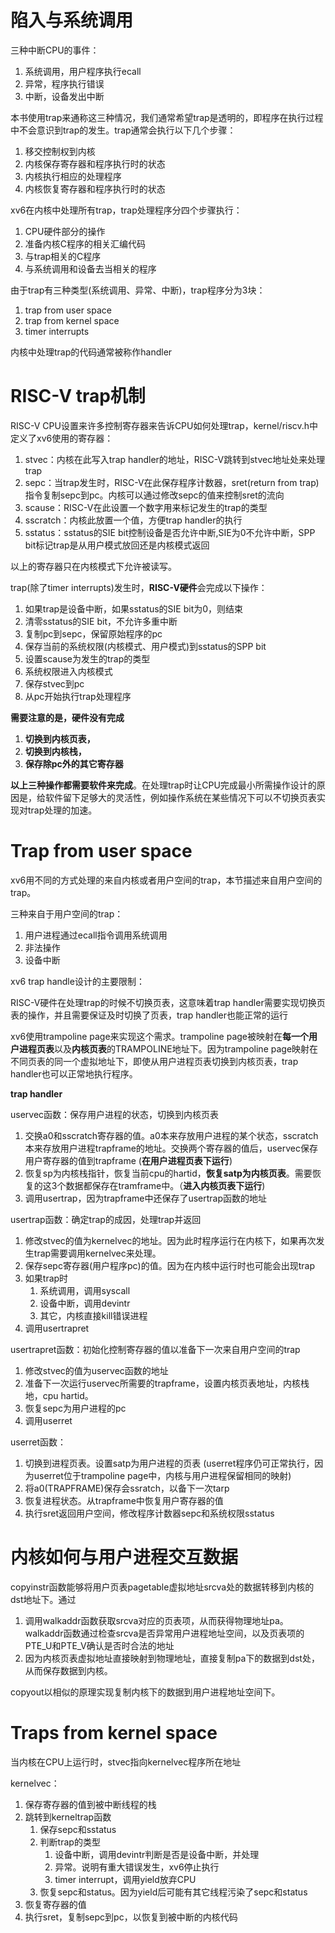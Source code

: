 # 陷入与系统调用

三种中断CPU的事件：

1. 系统调用，用户程序执行ecall
2. 异常，程序执行错误
3. 中断，设备发出中断

本书使用trap来通称这三种情况，我们通常希望trap是透明的，即程序在执行过程中不会意识到trap的发生。trap通常会执行以下几个步骤：

1. 移交控制权到内核
2. 内核保存寄存器和程序执行时的状态
3. 内核执行相应的处理程序
4. 内核恢复寄存器和程序执行时的状态

xv6在内核中处理所有trap，trap处理程序分四个步骤执行：

1. CPU硬件部分的操作
2. 准备内核C程序的相关汇编代码
3. 与trap相关的C程序
4. 与系统调用和设备去当相关的程序

由于trap有三种类型(系统调用、异常、中断)，trap程序分为3块：

1. trap from user space
2. trap from kernel space
3. timer interrupts

内核中处理trap的代码通常被称作handler

# RISC-V trap机制

RISC-V CPU设置来许多控制寄存器来告诉CPU如何处理trap，kernel/riscv.h中定义了xv6使用的寄存器：

1. stvec：内核在此写入trap handler的地址，RISC-V跳转到stvec地址处来处理trap
2. sepc：当trap发生时，RISC-V在此保存程序计数器，sret(return from trap)指令复制sepc到pc。内核可以通过修改sepc的值来控制sret的流向
3. scause：RISC-V在此设置一个数字用来标记发生的trap的类型
4. sscratch：内核此放置一个值，方便trap handler的执行
5. sstatus：sstatus的SIE bit控制设备是否允许中断,SIE为0不允许中断，SPP bit标记trap是从用户模式放回还是内核模式返回

以上的寄存器只在内核模式下允许被读写。

trap(除了timer interrupts)发生时，**RISC-V硬件**会完成以下操作：

1. 如果trap是设备中断，如果sstatus的SIE bit为0，则结束
2.  清零sstatus的SIE bit，不允许多重中断
3. 复制pc到sepc，保留原始程序的pc
4. 保存当前的系统权限(内核模式、用户模式)到sstatus的SPP bit
5. 设置scause为发生的trap的类型
6. 系统权限进入内核模式
7. 保存stvec到pc
8. 从pc开始执行trap处理程序

**需要注意的是，硬件没有完成**

1. **切换到内核页表，**
2. **切换到内核栈，**
3. **保存除pc外的其它寄存器**

**以上三种操作都需要软件来完成**。在处理trap时让CPU完成最小所需操作设计的原因是，给软件留下足够大的灵活性，例如操作系统在某些情况下可以不切换页表实现对trap处理的加速。

# Trap from user space

xv6用不同的方式处理的来自内核或者用户空间的trap，本节描述来自用户空间的trap。

三种来自于用户空间的trap：

1. 用户进程通过ecall指令调用系统调用
2. 非法操作
3. 设备中断

xv6 trap handle设计的主要限制：

RISC-V硬件在处理trap的时候不切换页表，这意味着trap handler需要实现切换页表的操作，并且需要保证及时切换了页表，trap handler也能正常的运行

xv6使用trampoline page来实现这个需求。trampoline page被映射在**每一个用户进程页表**以及**内核页表**的TRAMPOLINE地址下。因为trampoline page映射在不同页表的同一个虚拟地址下，即使从用户进程页表切换到内核页表，trap handler也可以正常地执行程序。

**trap handler**

uservec函数：保存用户进程的状态，切换到内核页表

1. 交换a0和sscratch寄存器的值。a0本来存放用户进程的某个状态，sscratch本来存放用户进程trapframe的地址。交换两个寄存器的值后，uservec保存用户寄存器的值到trapframe (**在用户进程页表下运行**)
2. 恢复sp为内核栈指针，恢复当前cpu的hartid，**恢复satp为内核页表**。需要恢复的这3个数据都保存在tramframe中。（**进入内核页表下运行**)
3. 调用usertrap，因为trapframe中还保存了usertrap函数的地址

usertrap函数：确定trap的成因，处理trap并返回

1. 修改stvec的值为kernelvec的地址。因为此时程序运行在内核下，如果再次发生trap需要调用kernelvec来处理。
2. 保存sepc寄存器(用户程序pc)的值。因为在内核中运行时也可能会出现trap
3. 如果trap时
   1. 系统调用，调用syscall
   2. 设备中断，调用devintr
   3. 其它，内核直接kill错误进程
4. 调用usertrapret

usertrapret函数：初始化控制寄存器的值以准备下一次来自用户空间的trap

1. 修改stvec的值为uservec函数的地址
2. 准备下一次运行uservec所需要的trapframe，设置内核页表地址，内核栈地，cpu hartid。
3. 恢复sepc为用户进程的pc
4. 调用userret

userret函数：

1. 切换到进程页表。设置satp为用户进程的页表 (userret程序仍可正常执行，因为userret位于trampoline page中，内核与用户进程保留相同的映射)
2. 将a0(TRAPFRAME)保存会ssratch，以备下一次tarp
3. 恢复进程状态。从trapframe中恢复用户寄存器的值
4. 执行sret返回用户空间，修改程序计数器sepc和系统权限sstatus

# 内核如何与用户进程交互数据

copyinstr函数能够将用户页表pagetable虚拟地址srcva处的数据转移到内核的dst地址下。通过

1. 调用walkaddr函数获取srcva对应的页表项，从而获得物理地址pa。walkaddr函数通过检查srcva是否异常用户进程地址空间，以及页表项的PTE_U和PTE_V确认是否时合法的地址
2. 因为内核页表虚拟地址直接映射到物理地址，直接复制pa下的数据到dst处，从而保存数据到内核。

copyout以相似的原理实现复制内核下的数据到用户进程地址空间下。

# Traps from kernel space

当内核在CPU上运行时，stvec指向kernelvec程序所在地址

kernelvec：

1. 保存寄存器的值到被中断线程的栈
2. 跳转到kerneltrap函数
   1. 保存sepc和sstatus
   2. 判断trap的类型
      1. 设备中断，调用devintr判断是否是设备中断，并处理
      2. 异常。说明有重大错误发生，xv6停止执行
      3. timer interrupt，调用yield放弃CPU
   3. 恢复sepc和status。因为yield后可能有其它线程污染了sepc和status
3. 恢复寄存器的值
4. 执行sret，复制sepc到pc，以恢复到被中断的内核代码



